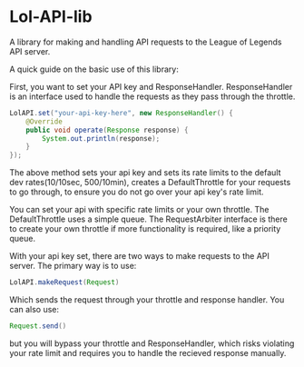 # Lol-API-lib
A library for making and handling API requests to the League of Legends API server.

A quick guide on the basic use of this library:

First, you want to set your API key and ResponseHandler. ResponseHandler is an interface used to handle the requests as they pass through the throttle.

```Java
LolAPI.set("your-api-key-here", new ResponseHandler() {
    @Override
    public void operate(Response response) {
        System.out.println(response);
    }
});
```

The above method sets your api key and sets its rate limits to the default dev rates(10/10sec, 500/10min), creates a DefaultThrottle for your requests to go through, to ensure you do not go over your api key's rate limit.

You can set your api with specific rate limits or your own throttle. The DefaultThrottle uses a simple queue. The RequestArbiter interface is there to create your own throttle if more functionality is required, like a priority queue.

With your api key set, there are two ways to make requests to the API server. The primary way is to use:

```Java
LolAPI.makeRequest(Request)
```

Which sends the request through your throttle and response handler. You can also use:

```Java
Request.send()
```

but you will bypass your throttle and ResponseHandler, which risks violating your rate limit and requires you to handle the recieved response manually.

